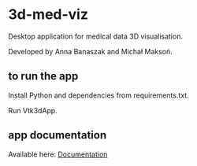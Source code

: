 # 3d-med-viz

Desktop application for medical data 3D visualisation.
 
Developed by Anna Banaszak and Michał Maksoń. 


## to run the app

Install Python and dependencies from requirements.txt.
 
Run Vtk3dApp.

## app documentation
Available here: [Documentation][Documentation]

[Documentation]: https://github.com/ankke/3d-med-viz/blob/master/Documentation.pdf